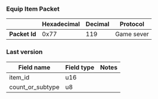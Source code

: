 ### Equip Item Packet

|               | Hexadecimal | Decimal | Protocol   |
| ------------- | ----------- | ------- | ---------- |
| **Packet Id** | 0x77        | 119     | Game sever |

### Last version

| Field name       | Field type | Notes |
| ---------------- | ---------- | ----- |
| item_id          | u16        |       |
| count_or_subtype | u8         |       |
